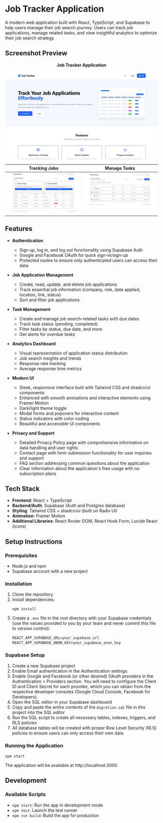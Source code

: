 # Job Tracker Application

A modern web application built with React, TypeScript, and Supabase to help users manage their job search journey. Users can track job applications, manage related tasks, and view insightful analytics to optimize their job search strategy.

## Screenshot Preview

<p align="center"> <strong> Job Tracker Application </strong></p>

![Job Tracker Dashboard Preview](./public/image.png)


| Tracking Jobs | Manage Tasks|
|:-------------------------:|:-------------------:|
| ![Job Tracking](./public/image2.png) | ![Task Management](./public/image1.png) |

## Features

- **Authentication**
  - Sign up, log in, and log out functionality using Supabase Auth
  - Google and Facebook OAuth for quick sign-in/sign-up
  - Protected routes to ensure only authenticated users can access their data

- **Job Application Management**
  - Create, read, update, and delete job applications
  - Track essential job information (company, role, date applied, location, link, status)
  - Sort and filter job applications

- **Task Management**
  - Create and manage job search-related tasks with due dates
  - Track task status (pending, completed)
  - Filter tasks by status, due date, and more
  - Get alerts for overdue tasks

- **Analytics Dashboard**
  - Visual representation of application status distribution
  - Job search insights and trends
  - Response rate tracking
  - Average response time metrics

- **Modern UI**
  - Sleek, responsive interface built with Tailwind CSS and shadcn/ui components
  - Enhanced with smooth animations and interactive elements using Framer Motion
  - Dark/light theme toggle
  - Modal forms and popovers for interactive content
  - Status indicators with color coding
  - Beautiful and accessible UI components

- **Privacy and Support**
  - Detailed Privacy Policy page with comprehensive information on data handling and user rights
  - Contact page with form submission functionality for user inquiries and support
  - FAQ section addressing common questions about the application
  - Clear information about the application's free usage with no subscription plans

## Tech Stack

- **Frontend**: React + TypeScript
- **Backend/Auth**: Supabase (Auth and Postgres database)
- **Styling**: Tailwind CSS + shadcn/ui (built on Radix UI)
- **Animation**: Framer Motion
- **Additional Libraries**: React Router DOM, React Hook Form, Lucide React (icons)

## Setup Instructions

### Prerequisites

- Node.js and npm
- Supabase account with a new project

### Installation

1. Clone the repository
2. Install dependencies:
   ```
   npm install
   ```
3. Create a `.env` file in the root directory with your Supabase credentials (use the values provided to you by your team and never commit this file to version control):
   ```
   REACT_APP_SUPABASE_URL=your_supabase_url
   REACT_APP_SUPABASE_ANON_KEY=your_supabase_anon_key
   ```

### Supabase Setup

1. Create a new Supabase project
2. Enable Email authentication in the Authentication settings.
3. Enable Google and Facebook (or other desired) OAuth providers in the Authentication > Providers section. You will need to configure the Client ID and Client Secret for each provider, which you can obtain from the respective developer consoles (Google Cloud Console, Facebook for Developers).
4. Open the SQL editor in your Supabase dashboard
5. Copy and paste the entire contents of the `migration.sql` file in this project into the SQL editor
6. Run the SQL script to create all necessary tables, indexes, triggers, and RLS policies
7. All database tables will be created with proper Row Level Security (RLS) policies to ensure users can only access their own data

### Running the Application

```
npm start
```

The application will be available at http://localhost:3000

## Development

### Available Scripts

- `npm start`: Run the app in development mode
- `npm test`: Launch the test runner
- `npm run build`: Build the app for production